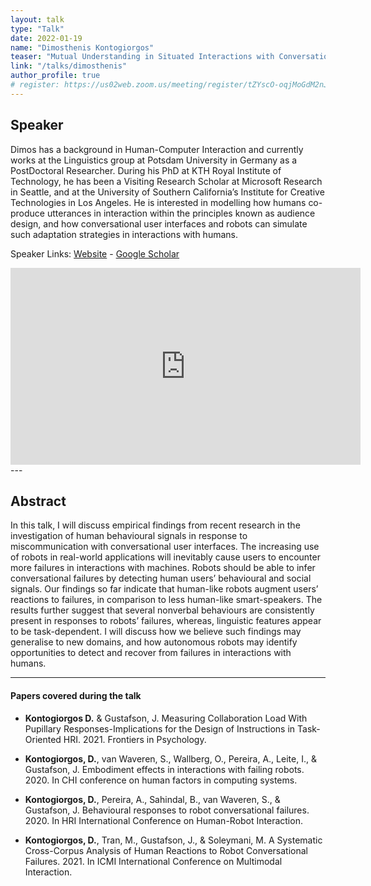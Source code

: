 ```yaml
---
layout: talk
type: "Talk"
date: 2022-01-19
name: "Dimosthenis Kontogiorgos"
teaser: "Mutual Understanding in Situated Interactions with Conversational User Interfaces: Theory, Studies, and Computation"
link: "/talks/dimosthenis"
author_profile: true
# register: https://us02web.zoom.us/meeting/register/tZYscO-oqjMoGdM2nJ1W64CNPK3NS5gG6OjD
---
```

## Speaker

Dimos has a background in Human-Computer Interaction and currently works at the Linguistics group at Potsdam University in Germany as a PostDoctoral Researcher. During his PhD at KTH Royal Institute of Technology, he has been a Visiting Research Scholar at Microsoft Research in Seattle, and at the University of Southern California’s Institute for Creative Technologies in Los Angeles. He is interested in modelling how humans co-produce utterances in interaction within the principles known as audience design, and how conversational user interfaces and robots can simulate such adaptation strategies in interactions with humans.

Speaker Links: [Website](kth.se/profile/diko) - [Google Scholar](https://scholar.google.ca/citations?user=PItN4BQAAAAJ)

<iframe width="560" height="315" src="https://www.youtube.com/embed/WLWoXu5BtR4" title="YouTube video player" frameborder="0" allow="accelerometer; autoplay; clipboard-write; encrypted-media; gyroscope; picture-in-picture" allowfullscreen></iframe>
---

## Abstract
In this talk, I will discuss empirical findings from recent research in the investigation of human behavioural signals in response to miscommunication with conversational user interfaces. The increasing use of robots in real-world applications will inevitably cause users to encounter more failures in interactions with machines. Robots should be able to infer conversational failures by detecting human users’ behavioural and social signals. Our findings so far indicate that human-like robots augment users’ reactions to failures, in comparison to less human-like smart-speakers. The results further suggest that several nonverbal behaviours are consistently present in responses to robots’ failures, whereas, linguistic features appear to be task-dependent. I will discuss how we believe such findings may generalise to new domains, and how autonomous robots may identify opportunities to detect and recover from failures in interactions with humans.

---

#### Papers covered during the talk
* **Kontogiorgos D.** & Gustafson, J. Measuring Collaboration Load With Pupillary Responses-Implications for the Design of Instructions in Task-Oriented HRI. 2021. Frontiers in Psychology.

* **Kontogiorgos, D.**, van Waveren, S., Wallberg, O., Pereira, A., Leite, I., & Gustafson, J. Embodiment effects in interactions with failing robots. 2020. In CHI conference on human factors in computing systems.

* **Kontogiorgos, D.**, Pereira, A., Sahindal, B., van Waveren, S., & Gustafson, J. Behavioural responses to robot conversational failures. 2020. In HRI International Conference on Human-Robot Interaction.

* **Kontogiorgos, D.**, Tran, M., Gustafson, J., & Soleymani, M. A Systematic Cross-Corpus Analysis of Human Reactions to Robot Conversational Failures. 2021. In ICMI International Conference on Multimodal Interaction.
